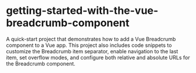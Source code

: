# getting-started-with-the-vue-breadcrumb-component
A quick-start project that demonstrates how to add a Vue Breadcrumb component to a Vue app. This project also includes code snippets to customize the Breadcrumb item separator, enable navigation to the last item, set overflow modes, and configure both relative and absolute URLs for the Breadcrumb component.
